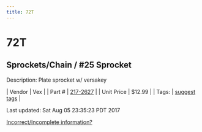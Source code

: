 ```yaml
---
title: 72T
---
```


# 72T
## Sprockets/Chain / #25 Sprocket
Description: 	Plate sprocket w/ versakey 

| Vendor | Vex | 
| Part # | [217-2627](http://www.vexrobotics.com/vexpro/motion/sprockets-and-chain/25-sprockets.html) | 
| Unit Price | $12.99 | 
| Tags: | [suggest tags](https://docs.google.com/forms/d/e/1FAIpQLSeWyY8v3RgOty-MyWmh9U0iivNYN_molChYyS-0U-o-kOAv_g/viewform) | 

Last updated: Sat Aug 05 23:35:23 PDT 2017

 [Incorrect/Incomplete information?](https://docs.google.com/forms/d/e/1FAIpQLSeWyY8v3RgOty-MyWmh9U0iivNYN_molChYyS-0U-o-kOAv_g/viewform)